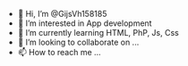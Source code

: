 - 👋 Hi, I’m @GijsVh158185
- 👀 I’m interested in App development
- 🌱 I’m currently learning HTML, PhP, Js, Css
- 💞️ I’m looking to collaborate on ...
- 📫 How to reach me ...

<!---
GijsVh158185/GijsVh158185 is a ✨ special ✨ repository because its `README.md` (this file) appears on your GitHub profile.
You can click the Preview link to take a look at your changes.
--->
